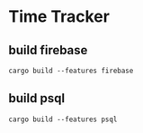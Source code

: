 # Time Tracker

## build firebase

```
cargo build --features firebase
```

## build psql

```
cargo build --features psql
```